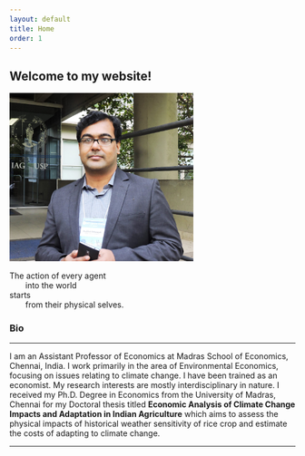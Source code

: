```yaml
---
layout: default
title: Home
order: 1
---
```

## Welcome to my website!

<img src="/images/AP_Brazil.jpg" width=324 height=297/>

The action of every agent <br />
  into the world <br />
starts <br />
  from their physical selves. <br />

### Bio
------------------------------------
I am an Assistant Professor of Economics at Madras School of Economics, Chennai, India. I work primarily in the area of Environmental Economics, focusing on issues relating to climate change. I have been trained as an economist. My research interests are mostly interdisciplinary in nature. I received my Ph.D. Degree in Economics from the University of Madras, Chennai for my Doctoral thesis titled **Economic Analysis of Climate Change Impacts and Adaptation in Indian Agriculture** which aims to assess the physical impacts of historical weather sensitivity of rice crop and estimate the costs of adapting to climate change.

------------------------------------
